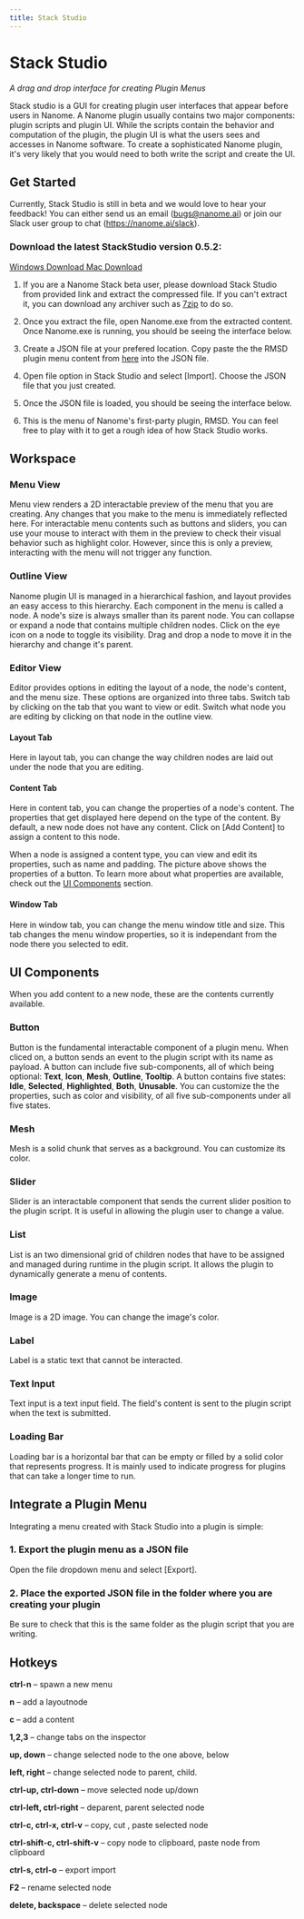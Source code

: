 ```yaml
---
title: Stack Studio
---
```


# Stack Studio

*A drag and drop interface for creating Plugin Menus*

Stack studio is a GUI for creating plugin user interfaces that appear before users in Nanome. A Nanome plugin usually contains two major components: plugin scripts and plugin UI. While the scripts contain the behavior and computation of the plugin, the plugin UI is what the users sees and accesses in Nanome software. To create a sophisticated Nanome plugin, it's very likely that you would need to both write the script and create the UI. 

## Get Started

Currently, Stack Studio is still in beta and we would love to hear your feedback! You can either send us an email (bugs@nanome.ai) or join our Slack user group to chat (https://nanome.ai/slack).

### Download the latest StackStudio version 0.5.2:

<a href="https://nanome.s3-us-west-1.amazonaws.com/installers/StackStudio/StackStudio_v5.2_Windows.zip" class="btn">Windows Download </a>
<a href="https://nanome.s3-us-west-1.amazonaws.com/installers/StackStudio/StackStudio_v0.5_Mac.zip" class="btn">Mac Download </a>


1. If you are a Nanome Stack beta user, please download Stack Studio from provided link and extract the compressed file. If you can't extract it, you can download any archiver such as [7zip](https://www.7-zip.org/download.html) to do so.

2. Once you extract the file, open Nanome.exe from the extracted content. Once Nanome.exe is running, you should be seeing the interface below.
<vimg src="plugins-page/pluginator/stackstudio.JPG" />

3. Create a JSON file at your prefered location. Copy paste the the RMSD plugin menu content from [here](https://raw.githubusercontent.com/nanome-ai/plugin-rmsd/master/nanome_rmsd/rmsd_pluginator.json) into the JSON file.

4. Open file option in Stack Studio and select [Import]. Choose the JSON file that you just created.
<vimg src="plugins-page/pluginator/import.JPG" />

5. Once the JSON file is loaded, you should be seeing the interface below.
<vimg src="plugins-page/pluginator/rmsd.JPG" />

6. This is the menu of Nanome's first-party plugin, RMSD. You can feel free to play with it to get a rough idea of how Stack Studio works.

## Workspace

<vimg src="plugins-page/pluginator/new1.JPG" />

### Menu View

<vimg src="plugins-page/pluginator/menu.JPG" />

Menu view renders a 2D interactable preview of the menu that you are creating. Any changes that you make to the menu is immediately reflected here. For interactable menu contents such as buttons and sliders, you can use your mouse to interact with them in the preview to check their visual behavior such as highlight color. However, since this is only a preview, interacting with the menu will not trigger any function.

### Outline View

<vimg src="plugins-page/pluginator/outline.JPG" />

Nanome plugin UI is managed in a hierarchical fashion, and layout provides an easy access to this hierarchy. Each component in the menu is called a node. A node's size is always smaller than its parent node. You can collapse or expand a node that contains multiple children nodes. Click on the eye icon on a node to toggle its visibility. Drag and drop a node to move it in the hierarchy and change it's parent.

### Editor View

<vimg src="plugins-page/pluginator/editor.JPG" />

Editor provides options in editing the layout of a node, the node's content, and the menu size. These options are organized into three tabs. Switch tab by clicking on the tab that you want to view or edit. Switch what node you are editing by clicking on that node in the outline view.

#### Layout Tab

<vimg src="plugins-page/pluginator/layout.JPG" />

Here in layout tab, you can change the way children nodes are laid out under the node that you are editing. 

#### Content Tab

<vimg src="plugins-page/pluginator/content.JPG" />

Here in content tab, you can change the properties of a node's content. The properties that get displayed here depend on the type of the content. By default, a new node does not have any content. Click on [Add Content] to assign a content to this node.

<vimg src="plugins-page/pluginator/button_content.JPG" />

When a node is assigned a content type, you can view and edit its properties, such as name and padding. The picture above shows the properties of a button. To learn more about what properties are available, check out the [UI Components](https://docs.nanome.ai/plugins/stackstudio.html#ui-components) section.

#### Window Tab

<vimg src="plugins-page/pluginator/window.JPG" />

Here in window tab, you can change the menu window title and size. This tab changes the menu window properties, so it is independant from the node there you selected to edit.

## UI Components

<vimg src="plugins-page/pluginator/contenttype.JPG" />

When you add content to a new node, these are the contents currently available.

### Button

<vimg src="plugins-page/pluginator/button.JPG" />

Button is the fundamental interactable component of a plugin menu. When cliced on, a button sends an event to the plugin script with its name as payload. A button can include five sub-components, all of which being optional: __Text__, __Icon__, __Mesh__, __Outline__, __Tooltip__. A button contains five states: __Idle__, __Selected__, __Highlighted__, __Both__, __Unusable__. You can customize the the properties, such as color and visibility, of all five sub-components under all five states.

### Mesh

<vimg src="plugins-page/pluginator/mesh.JPG" />

Mesh is a solid chunk that serves as a background. You can customize its color.

### Slider

<vimg src="plugins-page/pluginator/slider.JPG" />

Slider is an interactable component that sends the current slider position to the plugin script. It is useful in allowing the plugin user to change a value.

### List

<vimg src="plugins-page/pluginator/list.JPG" />

List is an two dimensional grid of children nodes that have to be assigned and managed during runtime in the plugin script. It allows the plugin to dynamically generate a menu of contents.

### Image

<vimg src="plugins-page/pluginator/image.JPG" />

Image is a 2D image. You can change the image's color.

### Label

<vimg src="plugins-page/pluginator/label.JPG" />

Label is a static text that cannot be interacted.

### Text Input

<vimg src="plugins-page/pluginator/textinput.JPG" />

Text input is a text input field. The field's content is sent to the plugin script when the text is submitted.

### Loading Bar

<vimg src="plugins-page/pluginator/loadingbar.JPG" />

Loading bar is a horizontal bar that can be empty or filled by a solid color that represents progress. It is mainly used to indicate progress for plugins that can take a longer time to run.

## Integrate a Plugin Menu

Integrating a menu created with Stack Studio into a plugin is simple:

### 1. Export the plugin menu as a JSON file

<vimg src="plugins-page/pluginator/export.JPG" />

Open the file dropdown menu and select [Export].

### 2. Place the exported JSON file in the folder where you are creating your plugin

<vimg src="plugins-page/pluginator/integrate.JPG" />

Be sure to check that this is the same folder as the plugin script that you are writing.

## Hotkeys
__ctrl-n__ – spawn a new menu

__n__ – add a layoutnode

__c__ – add a content

__1,2,3__ – change tabs on the inspector

__up, down__ – change selected node to the one above, below

__left, right__ – change selected node to parent, child.

__ctrl-up, ctrl-down__ – move selected node up/down

__ctrl-left, ctrl-right__ – deparent, parent selected node

__ctrl-c, ctrl-x, ctrl-v__ – copy, cut , paste selected node

__ctrl-shift-c, ctrl-shift-v__ – copy node to clipboard, paste node from clipboard

__ctrl-s, ctrl-o__ – export import

__F2__ – rename selected node

__delete, backspace__ – delete selected node


